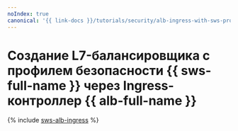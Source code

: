 ```yaml
---
noIndex: true
canonical: '{{ link-docs }}/tutorials/security/alb-ingress-with-sws-profile'
---
```


# Создание L7-балансировщика с профилем безопасности {{ sws-full-name }} через Ingress-контроллер {{ alb-full-name }}

{% include [sws-alb-ingress](../../../_tutorials/security/sws-alb-ingress.md) %}
